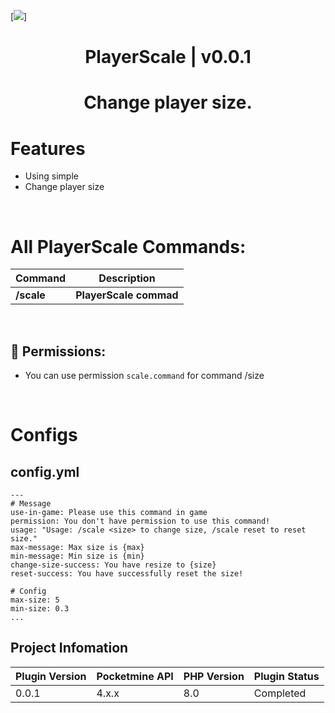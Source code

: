 [![](https://poggit.pmmp.io/shield.state/PlayerScale)]
<div align="center">
<h1>PlayerScale | v0.0.1<h1>
<p>Change player size.</p>
</div>

# Features
- Using simple
- Change player size

 <br>
  
# All PlayerScale Commands:

| **Command** | **Description** |
| --- | --- |
| **/scale** | **PlayerScale commad** |
<br>
  
## 📃  Permissions:

- You can use permission `scale.command` for command /size
<br>
  
# Configs
## config.yml
 ```
 ---
# Message
use-in-game: Please use this command in game 
permission: You don't have permission to use this command!
usage: "Usage: /scale <size> to change size, /scale reset to reset size."
max-message: Max size is {max}
min-message: Min size is {min}
change-size-success: You have resize to {size}
reset-success: You have successfully reset the size!

# Config 
max-size: 5 
min-size: 0.3
...
 ```
## Project Infomation

| Plugin Version | Pocketmine API | PHP Version | Plugin Status |
|---|---|---|---|
| 0.0.1 | 4.x.x | 8.0 | Completed |
 
